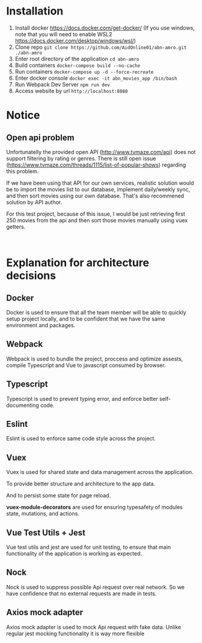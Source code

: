 # Installation
1. Install docker https://docs.docker.com/get-docker/ (If you use windows, note that you will need to enable WSL2 https://docs.docker.com/desktop/windows/wsl/)
2. Clone repo `git clone https://github.com/AidOnline01/abn-amro.git ./abn-amro`
3. Enter root directory of the application `cd abn-amro`
4. Build containers `docker-compose build --no-cache`
5. Run containers `docker-compose up -d --force-recreate`
6. Enter docker console `docker exec -it abn_movies_app /bin/bash`
7. Run Webpack Dev Server `npm run dev`
8. Access website by url `http://localhost:8080` 

# Notice

## Open api problem
Unfortunatelly the provided open API (http://www.tvmaze.com/api) does not support filtering by rating or genres. There is still open issue (https://www.tvmaze.com/threads/1115/list-of-popular-shows) regarding this problem.

If we have been using that API for our own services, realistic solution would be to import the movies list to our database, implement daily/weekly sync, and then sort movies using our own database. That's also recommened solution by API author.

For this test project, because of this issue, I would be just retrieving first 250 movies from the api and then sort those movies manually using vuex getters.

<br>


# Explanation for architecture decisions

## Docker
Docker is used to ensure that all the team member will be able to quickly setup project locally, and to be confident that we have the same environment and packages.

## Webpack
Webpack is used to bundle the project, proccess and optimize assests, compile Typescript and Vue to javascript consumed by browser.

## Typescript
Typescript is used to prevent typing error, and enforce better self-documenting code.

## Eslint
Eslint is used to enforce same code style across the project.

## Vuex
Vuex is used for shared state and data management across the application. 

To provide better structure and architecture to the app data. 

And to persist some state for page reload. 

**vuex-module-decorators** are used for ensuring typesafety of modules state, mutations, and actions. 

## Vue Test Utils + Jest
Vue test utils and jest are used for unit testing, to ensure that main functionality of the application is working as expected.

## Nock
Nock is used to suppress possible Api request over real network. So we have confidence that no external requests are made in tests.

## Axios mock adapter
Axios mock adapter is used to mock Api request with fake data. Unlike regular jest mocking functionality it is way more flexible